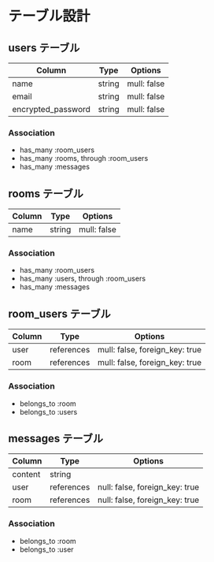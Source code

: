 # テーブル設計

## users テーブル

| Column             | Type   | Options     |
| ------------------ | ------ | ----------- |
| name               | string | mull: false |
| email              | string | mull: false |
| encrypted_password | string | mull: false |

### Association

- has_many :room_users
- has_many :rooms, through :room_users
- has_many :messages

## rooms テーブル

| Column | Type   | Options     |
| ------ | ------ | ----------- |
| name   | string | mull: false |

### Association

- has_many :room_users
- has_many :users, through :room_users
- has_many :messages

## room_users テーブル

| Column  | Type       | Options                        |
| ------- | ---------- | ------------------------------ |
| user    | references | mull: false, foreign_key: true |
| room    | references | mull: false, foreign_key: true |

### Association

- belongs_to :room
- belongs_to :users

## messages テーブル

| Column  | Type       | Options                        |
| ------- | ---------- | ------------------------------ |
| content | string     |                                |
| user    | references | null: false, foreign_key: true |
| room    | references | null: false, foreign_key: true |

### Association

- belongs_to :room
- belongs_to :user
